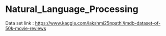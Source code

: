 # Natural_Language_Processing

Data set link : https://www.kaggle.com/lakshmi25npathi/imdb-dataset-of-50k-movie-reviews
